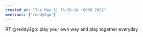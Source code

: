 ```yaml
---
created_at: "Tue May 31 15:26:14 +0000 2022"
mentions: ['reddy2go']
---
```


RT @reddy2go: play your own way and
play together everyday